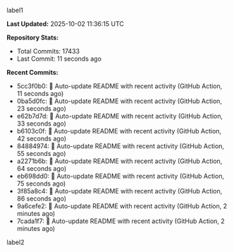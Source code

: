 
label1 
<!-- ACTIVITY_START -->
**Last Updated:** 2025-10-02 11:36:15 UTC

**Repository Stats:**
- Total Commits: 17433
- Last Commit: 11 seconds ago

**Recent Commits:**
- 5cc3f0b0: 🤖 Auto-update README with recent activity (GitHub Action, 11 seconds ago)
- 0ba5d0fc: 🤖 Auto-update README with recent activity (GitHub Action, 23 seconds ago)
- e62b7d7d: 🤖 Auto-update README with recent activity (GitHub Action, 33 seconds ago)
- b6103c0f: 🤖 Auto-update README with recent activity (GitHub Action, 42 seconds ago)
- 84884974: 🤖 Auto-update README with recent activity (GitHub Action, 55 seconds ago)
- a2271b6b: 🤖 Auto-update README with recent activity (GitHub Action, 64 seconds ago)
- eb698dd0: 🤖 Auto-update README with recent activity (GitHub Action, 75 seconds ago)
- 3f85a8c4: 🤖 Auto-update README with recent activity (GitHub Action, 86 seconds ago)
- 9a6cefe2: 🤖 Auto-update README with recent activity (GitHub Action, 2 minutes ago)
- 7cada1f7: 🤖 Auto-update README with recent activity (GitHub Action, 2 minutes ago)
<!-- ACTIVITY_END -->

label2

